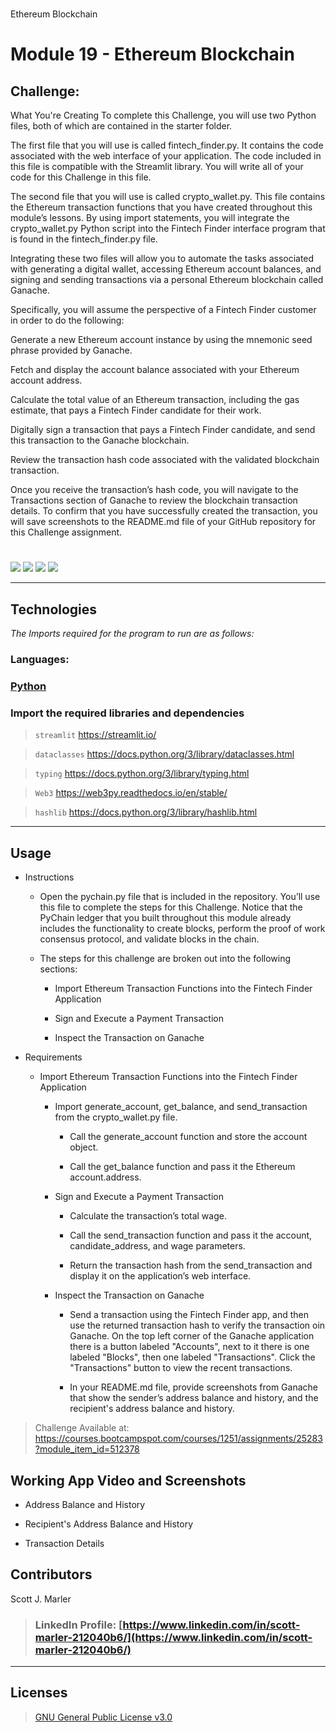 #
Ethereum Blockchain

# Module 19 - Ethereum Blockchain


## Challenge: 

What You're Creating
To complete this Challenge, you will use two Python files, both of which are contained in the starter folder.

The first file that you will use is called fintech_finder.py. It contains the code associated with the web interface of your application. The code included in this file is compatible with the Streamlit library. You will write all of your code for this Challenge in this file.

The second file that you will use is called crypto_wallet.py. This file contains the Ethereum transaction functions that you have created throughout this module’s lessons. By using import statements, you will integrate the crypto_wallet.py Python script into the Fintech Finder interface program that is found in the fintech_finder.py file.

Integrating these two files will allow you to automate the tasks associated with generating a digital wallet, accessing Ethereum account balances, and signing and sending transactions via a personal Ethereum blockchain called Ganache.

Specifically, you will assume the perspective of a Fintech Finder customer in order to do the following:

Generate a new Ethereum account instance by using the mnemonic seed phrase provided by Ganache.

Fetch and display the account balance associated with your Ethereum account address.

Calculate the total value of an Ethereum transaction, including the gas estimate, that pays a Fintech Finder candidate for their work.

Digitally sign a transaction that pays a Fintech Finder candidate, and send this transaction to the Ganache blockchain.

Review the transaction hash code associated with the validated blockchain transaction.

Once you receive the transaction’s hash code, you will navigate to the Transactions section of Ganache to review the blockchain transaction details. To confirm that you have successfully created the transaction, you will save screenshots to the README.md file of your GitHub repository for this Challenge assignment.



     

#
[<img src="https://img.shields.io/badge/language-Python-orange.svg?logo=LOGO">](https://www.python.org/)
[<img src="https://img.shields.io/badge/platform-dev-orange.svg?logo=LOGO">](<LINK>)
[<img src="https://img.shields.io/badge/libraries-5-orange.svg?logo=LOGO">](<LINK>)
[<img src="https://img.shields.io/badge/license-GNU General Public License v3.0-blue.svg?logo=LOGO">](COPYING.txt)


---

## Technologies

*The Imports required for the program to run are as follows:*

### Languages:   

### [Python](python.org)

### Import the required libraries and dependencies

>`streamlit`         https://streamlit.io/

>`dataclasses`       https://docs.python.org/3/library/dataclasses.html

>`typing`            https://docs.python.org/3/library/typing.html

>`Web3`              https://web3py.readthedocs.io/en/stable/

>`hashlib`           https://docs.python.org/3/library/hashlib.html




---

## Usage



* Instructions

    * Open the pychain.py file that is included in the repository. You’ll use this file to complete the steps for this Challenge. Notice that the PyChain ledger that you built throughout this module already includes the functionality to create blocks, perform the proof of work consensus protocol, and validate blocks in the chain.

    * The steps for this challenge are broken out into the following sections:

        * Import Ethereum Transaction Functions into the Fintech Finder Application
  
        * Sign and Execute a Payment Transaction
  
        * Inspect the Transaction on Ganache
  




* Requirements
    
    * Import Ethereum Transaction Functions into the Fintech Finder Application 

        * Import generate_account, get_balance, and send_transaction from the crypto_wallet.py file. 

            * Call the generate_account function and store the account object. 

            * Call the get_balance function and pass it the Ethereum account.address. 

        * Sign and Execute a Payment Transaction 
            
            * Calculate the transaction’s total wage. 

            * Call the send_transaction function and pass it the account, candidate_address, and wage parameters. 

            * Return the transaction hash from the send_transaction and display it on the application’s web interface. 

        * Inspect the Transaction on Ganache 

            * Send a transaction using the Fintech Finder app, and then use the returned transaction hash to verify the transaction oin Ganache. On the top left corner of the Ganache   application there is a button labeled "Accounts", next to it there is one labeled "Blocks", then one labeled "Transactions". Click the "Transactions" button to view the recent transactions. 

            * In your README.md file, provide screenshots from Ganache that show the sender’s address balance and history, and the recipient's address balance and history. 
           
           


>
>
> Challenge Available at:
https://courses.bootcampspot.com/courses/1251/assignments/25283?module_item_id=512378


## Working App Video and Screenshots

* Address Balance and History 





* Recipient's Address Balance and History





* Transaction Details 





## Contributors

Scott J. Marler


> ### LinkedIn Profile:     [https://www.linkedin.com/in/scott-marler-212040b6/](https://www.linkedin.com/in/scott-marler-212040b6/)



---

## Licenses

> [GNU General Public License v3.0](COPYING.txt)
